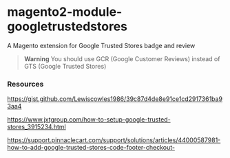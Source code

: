 # magento2-module-googletrustedstores
A Magento extension for Google Trusted Stores badge and review

> **Warning**
> You should use GCR (Google Customer Reviews) instead of GTS (Google Trusted Stores)



### Resources

https://gist.github.com/Lewiscowles1986/39c87d4de8e91ce1cd2917361ba93aa4

https://www.jxtgroup.com/how-to-setup-google-trusted-stores_3915234.html

https://support.pinnaclecart.com/support/solutions/articles/44000587981-how-to-add-google-trusted-stores-code-footer-checkout-


